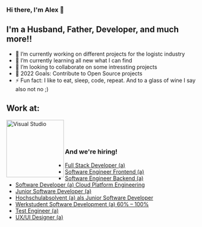 ### Hi there, I'm Alex 👋

## I'm a Husband, Father, Developer, and much more!!

- 🔭 I’m currently working on different projects for the logistc industry
- 🌱 I’m currently learning all new what I can find
- 👯 I’m looking to collaborate on some intressting projects
- 🥅 2022 Goals: Contribute to Open Source projects
- ⚡ Fun fact: I like to eat, sleep, code, repeat. And to a glass of wine I say also not no ;)

## Work at:

[<img align="left" alt="Visual Studio" width="150px" src="https://maisondu.software/wp-content/uploads/maison-du-software-logo300px.png">](https://maisondu.software/)

<br />
<br />
<br />

### And we're hiring!

- <a href="https://maisondu.software/karriere/full-stack-developer-a/">Full Stack Developer (a)</a>
- <a href="https://maisondu.software/karriere/software-engineer-frontend-a/">Software Engineer Frontend (a)</a>
- <a href="https://maisondu.software/karriere/software-engineer-backend-a/">Software Engineer Backend (a)</a>
- <a href="https://maisondu.software/karriere/software-developer-a-cloud-platform-engineering/">Software Developer (a) Cloud Platform Engineering</a>
- <a href="https://maisondu.software/karriere/junior-software-developer-a/">Junior Software Developer (a)</a>
- <a href="https://maisondu.software/karriere/hochschulabsolvent-a-als-junior-software-developer/">Hochschulabsolvent (a) als Junior Software Developer</a>
- <a href="https://maisondu.software/karriere/werkstudent-software-development-a-60-100/">Werkstudent Software Development (a) 60% – 100%</a>
- <a href="https://maisondu.software/karriere/test-engineer-a/">Test Engineer (a)</a>
- <a href="https://maisondu.software/karriere/ux-ui-designer-a/">UX/UI Designer (a)</a>

<br />

<!-- ## Connect with me:

[<img align="left" alt="Neskatin | Twitter" width="22px" src="https://cdn.jsdelivr.net/npm/simple-icons@v3/icons/twitter.svg" />][twitter]
[<img align="left" alt="Neskatin | LinkedIn" width="22px" src="https://cdn.jsdelivr.net/npm/simple-icons@v3/icons/linkedin.svg" />][linkedin]

<br />

## My Toolbox:

### IDE's I use:

<img align="left" alt="Visual Studio" width="26px" src="https://visualstudio.microsoft.com/wp-content/uploads/2021/10/Product-Icon.svg">

<img align="left" alt="Visual Studio Code" width="26px" src="https://raw.githubusercontent.com/github/explore/80688e429a7d4ef2fca1e82350fe8e3517d3494d/topics/visual-studio-code/visual-studio-code.png" />

<img align="left" alt="Rider" width="26px" src="https://resources.jetbrains.com/storage/products/company/brand/logos/Rider_icon.png">

<br />

### Languages, Frameworks and tools (@Work):

Backend:

<img align="left" alt="C#" width="26px" src="https://raw.githubusercontent.com/github/explore/80688e429a7d4ef2fca1e82350fe8e3517d3494d/topics/csharp/csharp.png" />

<img align="left" alt=".NET" width="26px" src="https://raw.githubusercontent.com/github/explore/93d8a67084f94b2a444e510199a6e7622e5b09a3/topics/dotnet/dotnet.png">

<img align="left" alt="SQL" width="26px" src="https://raw.githubusercontent.com/github/explore/80688e429a7d4ef2fca1e82350fe8e3517d3494d/topics/sql/sql.png" />

<br />
Frontend:

<img align="left" alt="Anular" width="26px" src="https://raw.githubusercontent.com/github/explore/80688e429a7d4ef2fca1e82350fe8e3517d3494d/topics/angular/angular.png">

<img align="left" alt="JavaScript" width="26px" src="https://raw.githubusercontent.com/github/explore/80688e429a7d4ef2fca1e82350fe8e3517d3494d/topics/javascript/javascript.png" />

<img align="left" alt="JavaScript" width="26px" src="https://raw.githubusercontent.com/github/explore/80688e429a7d4ef2fca1e82350fe8e3517d3494d/topics/typescript/typescript.png" />

<img align="left" alt="Sass" width="26px" src="https://raw.githubusercontent.com/github/explore/80688e429a7d4ef2fca1e82350fe8e3517d3494d/topics/sass/sass.png" />

<br />

Tools:

<img align="left" alt="Terminal" width="26px" src="https://raw.githubusercontent.com/github/explore/80688e429a7d4ef2fca1e82350fe8e3517d3494d/topics/terminal/terminal.png" />

<img align="left" alt="Git" width="26px" src="https://raw.githubusercontent.com/github/explore/80688e429a7d4ef2fca1e82350fe8e3517d3494d/topics/git/git.png" />

<img align="left" alt="GitHub" width="26px" src="https://raw.githubusercontent.com/github/explore/78df643247d429f6cc873026c0622819ad797942/topics/github/github.png" />

<img align="left" alt="GitHub" width="26px" src="https://raw.githubusercontent.com/David-Summers/Azure-Design/master/PNG_Azure_All/Azure%20Dev%20Ops.png" />

<br />

Platform:

<img align="left" alt="GitHub" width="26px" src="https://raw.githubusercontent.com/github/explore/eaef8552d8b082ffafe2bfc8a5023d47da904aac/topics/azure/azure.png" />

<br />

### Languages, Frameworks and tools (@Home):

Backend:

<img align="left" alt="C#" width="26px" src="https://raw.githubusercontent.com/github/explore/80688e429a7d4ef2fca1e82350fe8e3517d3494d/topics/csharp/csharp.png" />

<img align="left" alt=".NET" width="26px" src="https://raw.githubusercontent.com/github/explore/93d8a67084f94b2a444e510199a6e7622e5b09a3/topics/dotnet/dotnet.png">

<img align="left" alt="SQL" width="26px" src="https://raw.githubusercontent.com/github/explore/80688e429a7d4ef2fca1e82350fe8e3517d3494d/topics/sql/sql.png" />

<br />
Frontend:

<img align="left" alt="Anular" width="26px" src="https://raw.githubusercontent.com/github/explore/80688e429a7d4ef2fca1e82350fe8e3517d3494d/topics/angular/angular.png">

<img align="left" alt="JavaScript" width="26px" src="https://raw.githubusercontent.com/github/explore/80688e429a7d4ef2fca1e82350fe8e3517d3494d/topics/javascript/javascript.png" />

<img align="left" alt="JavaScript" width="26px" src="https://raw.githubusercontent.com/github/explore/80688e429a7d4ef2fca1e82350fe8e3517d3494d/topics/typescript/typescript.png" />

<img align="left" alt="Sass" width="26px" src="https://raw.githubusercontent.com/github/explore/80688e429a7d4ef2fca1e82350fe8e3517d3494d/topics/sass/sass.png" />

<br />

Tools:

<img align="left" alt="Terminal" width="26px" src="https://raw.githubusercontent.com/github/explore/80688e429a7d4ef2fca1e82350fe8e3517d3494d/topics/terminal/terminal.png" />

<img align="left" alt="Git" width="26px" src="https://raw.githubusercontent.com/github/explore/80688e429a7d4ef2fca1e82350fe8e3517d3494d/topics/git/git.png" />

<img align="left" alt="GitHub" width="26px" src="https://raw.githubusercontent.com/github/explore/78df643247d429f6cc873026c0622819ad797942/topics/github/github.png" />

<img align="left" alt="GitHub" width="26px" src="https://raw.githubusercontent.com/David-Summers/Azure-Design/master/PNG_Azure_All/Azure%20Dev%20Ops.png" />

<br />

Platform:

<img align="left" alt="GitHub" width="26px" src="https://raw.githubusercontent.com/github/explore/eaef8552d8b082ffafe2bfc8a5023d47da904aac/topics/azure/azure.png" />

<img align="left" alt="Firebase" width="26px" src="https://raw.githubusercontent.com/github/explore/80688e429a7d4ef2fca1e82350fe8e3517d3494d/topics/firebase/firebase.png" />

<br />
<br />

## GitHub:

<img align="left" alt="Stats" src="https://github-readme-stats.vercel.app/api?username=Neskatin&count_private=true&show_icons=true" />

<br />

<img align="left" alt="Languages" src="https://github-readme-stats.vercel.app/api/top-langs/?username=Neskatin&layout=compact" /> -->
